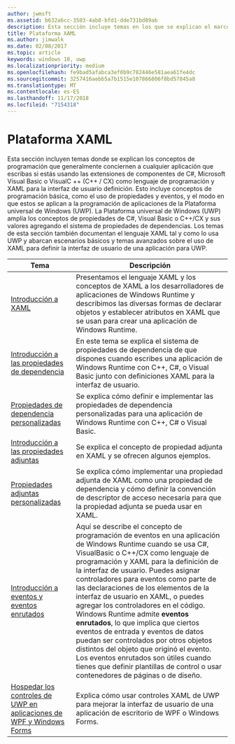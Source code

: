 ```yaml
---
author: jwmsft
ms.assetid: b632a6cc-3503-4ab8-bfd1-dde731bd89ab
description: Esta sección incluye temas en los que se explican el marco XAML para aplicaciones de la Plataforma universal de Windows (UWP).
title: Plataforma XAML
ms.author: jimwalk
ms.date: 02/08/2017
ms.topic: article
keywords: windows 10, uwp
ms.localizationpriority: medium
ms.openlocfilehash: fe9bad5afabca3ef0b9c782446e581aea61fe4dc
ms.sourcegitcommit: 3257416aebb5a7b1515e107866806f8bd57845a8
ms.translationtype: MT
ms.contentlocale: es-ES
ms.lasthandoff: 11/17/2018
ms.locfileid: "7154318"
---
```

# <a name="xaml-platform"></a>Plataforma XAML


Esta sección incluyen temas donde se explican los conceptos de programación que generalmente conciernen a cualquier aplicación que escribas si estás usando las extensiones de componentes de C#, Microsoft Visual Basic o VisualC ++ (C++ / CX) como lenguaje de programación y XAML para la interfaz de usuario definición. Esto incluye conceptos de programación básica, como el uso de propiedades y eventos, y el modo en que estos se aplican a la programación de aplicaciones de la Plataforma universal de Windows (UWP). La Plataforma universal de Windows (UWP) amplía los conceptos de propiedades de C#, Visual Basic o C++/CX y sus valores agregando el sistema de propiedades de dependencias. Los temas de esta sección también documentan el lenguaje XAML tal y como lo usa UWP y abarcan escenarios básicos y temas avanzados sobre el uso de XAML para definir la interfaz de usuario de una aplicación para UWP.

| Tema | Descripción |
|-------|-------------|
| [Introducción a XAML](xaml-overview.md) | Presentamos el lenguaje XAML y los conceptos de XAML a los desarrolladores de aplicaciones de Windows Runtime y describimos las diversas formas de declarar objetos y establecer atributos en XAML que se usan para crear una aplicación de Windows Runtime. |
| [Introducción a las propiedades de dependencia](dependency-properties-overview.md) | En este tema se explica el sistema de propiedades de dependencia de que dispones cuando escribes una aplicación de Windows Runtime con C++, C#, o Visual Basic junto con definiciones XAML para la interfaz de usuario. |
| [Propiedades de dependencia personalizadas](custom-dependency-properties.md) | Se explica cómo definir e implementar las propiedades de dependencia personalizadas para una aplicación de Windows Runtime con C++, C# o Visual Basic. |
| [Introducción a las propiedades adjuntas](attached-properties-overview.md) | Se explica el concepto de propiedad adjunta en XAML y se ofrecen algunos ejemplos. |
| [Propiedades adjuntas personalizadas](custom-attached-properties.md) | Se explica cómo implementar una propiedad adjunta de XAML como una propiedad de dependencia y cómo definir la convención de descriptor de acceso necesaria para que la propiedad adjunta se pueda usar en XAML. |
| [Introducción a eventos y eventos enrutados](events-and-routed-events-overview.md) | Aquí se describe el concepto de programación de eventos en una aplicación de Windows Runtime cuando se usa C#, VisualBasic o C++/CX como lenguaje de programación y XAML para la definición de la interfaz de usuario. Puedes asignar controladores para eventos como parte de las declaraciones de los elementos de la interfaz de usuario en XAML, o puedes agregar los controladores en el código. Windows Runtime admite **eventos enrutados**, lo que implica que ciertos eventos de entrada y eventos de datos puedan ser controlados por otros objetos distintos del objeto que originó el evento. Los eventos enrutados son útiles cuando tienes que definir plantillas de control o usar contenedores de páginas o de diseño. |
|[Hospedar los controles de UWP en aplicaciones de WPF y Windows Forms](xaml-host-controls.md)| Explica cómo usar controles XAML de UWP para mejorar la interfaz de usuario de una aplicación de escritorio de WPF o Windows Forms.|
